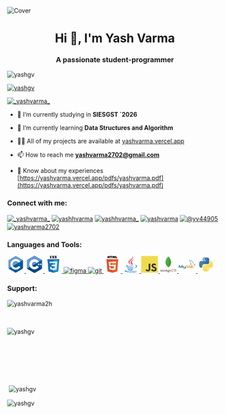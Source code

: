 ![Cover](https://github.com/yashgv/yashgv/assets/130405230/00825419-96e0-4ab5-8eba-0f345861bd30)


<h1 align="center">Hi 👋, I'm Yash Varma</h1>
<h3 align="center">A passionate student-programmer</h3>

<p align="left"> <img src="https://komarev.com/ghpvc/?username=yashgv&label=Profile%20views&color=0e75b6&style=flat" alt="yashgv" /> </p>

<p align="left"> <a href="https://github.com/ryo-ma/github-profile-trophy"><img src="https://github-profile-trophy.vercel.app/?username=yashgv" alt="yashgv" /></a> </p>

<p align="left"> <a href="https://twitter.com/_yashvarma_" target="blank"><img src="https://img.shields.io/twitter/follow/_yashvarma_?logo=twitter&style=for-the-badge" alt="_yashvarma_" /></a> </p>

- 🔭 I’m currently studying in **SIESGST `2026**

- 🌱 I’m currently learning **Data Structures and Algorithm**

- 👨‍💻 All of my projects are available at [yashvarma.vercel.app](yashvarma.vercel.app)

- 📫 How to reach me **yashvarma2702@gmail.com**

- 📄 Know about my experiences [https://yashvarma.vercel.app/pdfs/yashvarma.pdf](https://yashvarma.vercel.app/pdfs/yashvarma.pdf)

<h3 align="left">Connect with me:</h3>
<p align="left">
<a href="https://twitter.com/_yashvarma_" target="blank"><img align="center" src="https://raw.githubusercontent.com/rahuldkjain/github-profile-readme-generator/master/src/images/icons/Social/twitter.svg" alt="_yashvarma_" height="30" width="40" /></a>
<a href="https://linkedin.com/in/yashhvarma" target="blank"><img align="center" src="https://raw.githubusercontent.com/rahuldkjain/github-profile-readme-generator/master/src/images/icons/Social/linked-in-alt.svg" alt="yashhvarma" height="30" width="40" /></a>
<a href="https://instagram.com/yashhvarma_" target="blank"><img align="center" src="https://raw.githubusercontent.com/rahuldkjain/github-profile-readme-generator/master/src/images/icons/Social/instagram.svg" alt="yashhvarma_" height="30" width="40" /></a>
<a href="https://www.codechef.com/users/yashvarma" target="blank"><img align="center" src="https://cdn.jsdelivr.net/npm/simple-icons@3.1.0/icons/codechef.svg" alt="yashvarma" height="30" width="40" /></a>
<a href="https://www.hackerrank.com/@yv44905" target="blank"><img align="center" src="https://raw.githubusercontent.com/rahuldkjain/github-profile-readme-generator/master/src/images/icons/Social/hackerrank.svg" alt="@yv44905" height="30" width="40" /></a>
<a href="https://www.leetcode.com/yashvarma2702" target="blank"><img align="center" src="https://raw.githubusercontent.com/rahuldkjain/github-profile-readme-generator/master/src/images/icons/Social/leet-code.svg" alt="yashvarma2702" height="30" width="40" /></a>
</p>

<h3 align="left">Languages and Tools:</h3>
<p align="left"> <a href="https://www.cprogramming.com/" target="_blank" rel="noreferrer"> <img src="https://raw.githubusercontent.com/devicons/devicon/master/icons/c/c-original.svg" alt="c" width="40" height="40"/> </a> <a href="https://www.w3schools.com/cpp/" target="_blank" rel="noreferrer"> <img src="https://raw.githubusercontent.com/devicons/devicon/master/icons/cplusplus/cplusplus-original.svg" alt="cplusplus" width="40" height="40"/> </a> <a href="https://www.w3schools.com/css/" target="_blank" rel="noreferrer"> <img src="https://raw.githubusercontent.com/devicons/devicon/master/icons/css3/css3-original-wordmark.svg" alt="css3" width="40" height="40"/> </a> <a href="https://www.figma.com/" target="_blank" rel="noreferrer"> <img src="https://www.vectorlogo.zone/logos/figma/figma-icon.svg" alt="figma" width="40" height="40"/> </a> <a href="https://git-scm.com/" target="_blank" rel="noreferrer"> <img src="https://www.vectorlogo.zone/logos/git-scm/git-scm-icon.svg" alt="git" width="40" height="40"/> </a> <a href="https://www.w3.org/html/" target="_blank" rel="noreferrer"> <img src="https://raw.githubusercontent.com/devicons/devicon/master/icons/html5/html5-original-wordmark.svg" alt="html5" width="40" height="40"/> </a> <a href="https://www.java.com" target="_blank" rel="noreferrer"> <img src="https://raw.githubusercontent.com/devicons/devicon/master/icons/java/java-original.svg" alt="java" width="40" height="40"/> </a> <a href="https://developer.mozilla.org/en-US/docs/Web/JavaScript" target="_blank" rel="noreferrer"> <img src="https://raw.githubusercontent.com/devicons/devicon/master/icons/javascript/javascript-original.svg" alt="javascript" width="40" height="40"/> </a> <a href="https://www.mongodb.com/" target="_blank" rel="noreferrer"> <img src="https://raw.githubusercontent.com/devicons/devicon/master/icons/mongodb/mongodb-original-wordmark.svg" alt="mongodb" width="40" height="40"/> </a> <a href="https://www.mysql.com/" target="_blank" rel="noreferrer"> <img src="https://raw.githubusercontent.com/devicons/devicon/master/icons/mysql/mysql-original-wordmark.svg" alt="mysql" width="40" height="40"/> </a> <a href="https://www.python.org" target="_blank" rel="noreferrer"> <img src="https://raw.githubusercontent.com/devicons/devicon/master/icons/python/python-original.svg" alt="python" width="40" height="40"/> </a> </p>

<h3 align="left">Support:</h3>
<p><a href="https://www.buymeacoffee.com/yashvarma2h"> <img align="left" src="https://cdn.buymeacoffee.com/buttons/v2/default-yellow.png" height="50" width="210" alt="yashvarma2h" /></a></p>
<br><br>
<br>

<p><img align="left" src="https://github-readme-stats.vercel.app/api/top-langs?username=yashgv&show_icons=true&locale=en&layout=compact" alt="yashgv" /></p>
<br><br><br><br><br><br><br>
<p>&nbsp;<img align="center" src="https://github-readme-stats.vercel.app/api?username=yashgv&show_icons=true&locale=en" alt="yashgv" /></p>

<p><img align="center" src="https://github-readme-streak-stats.herokuapp.com/?user=yashgv&" alt="yashgv" /></p>
